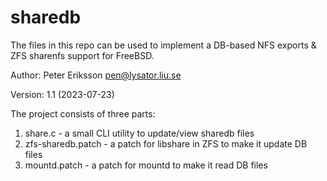 # sharedb

The files in this repo can be used to implement a DB-based NFS
exports & ZFS sharenfs support for FreeBSD.

Author: Peter Eriksson <pen@lysator.liu.se>

Version: 1.1 (2023-07-23)

The project consists of three parts:

1. share.c - a small CLI utility to update/view sharedb files
2. zfs-sharedb.patch - a patch for libshare in ZFS to make it update DB files
3. mountd.patch - a patch for mountd to make it read DB files


